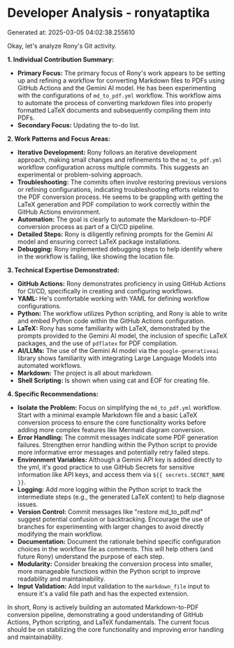 # Developer Analysis - ronyataptika
Generated at: 2025-03-05 04:02:38.255610

Okay, let's analyze Rony's Git activity.

**1. Individual Contribution Summary:**

*   **Primary Focus:** The primary focus of Rony's work appears to be setting up and refining a workflow for converting Markdown files to PDFs using GitHub Actions and the Gemini AI model. He has been experimenting with the configurations of `md_to_pdf.yml` workflow. This workflow aims to automate the process of converting markdown files into properly formatted LaTeX documents and subsequently compiling them into PDFs.
*   **Secondary Focus:** Updating the to-do list.

**2. Work Patterns and Focus Areas:**

*   **Iterative Development:** Rony follows an iterative development approach, making small changes and refinements to the `md_to_pdf.yml` workflow configuration across multiple commits. This suggests an experimental or problem-solving approach.
*   **Troubleshooting:** The commits often involve restoring previous versions or refining configurations, indicating troubleshooting efforts related to the PDF conversion process.  He seems to be grappling with getting the LaTeX generation and PDF compilation to work correctly within the GitHub Actions environment.
*   **Automation:** The goal is clearly to automate the Markdown-to-PDF conversion process as part of a CI/CD pipeline.
*   **Detailed Steps:** Rony is diligently refining prompts for the Gemini AI model and ensuring correct LaTeX package installations.
*   **Debugging:**  Rony implemented debugging steps to help identify where in the workflow is failing, like showing the location file.

**3. Technical Expertise Demonstrated:**

*   **GitHub Actions:** Rony demonstrates proficiency in using GitHub Actions for CI/CD, specifically in creating and configuring workflows.
*   **YAML:** He's comfortable working with YAML for defining workflow configurations.
*   **Python:**  The workflow utilizes Python scripting, and Rony is able to write and embed Python code within the GitHub Actions configuration.
*   **LaTeX:** Rony has some familiarity with LaTeX, demonstrated by the prompts provided to the Gemini AI model, the inclusion of specific LaTeX packages, and the use of `pdflatex` for PDF compilation.
*   **AI/LLMs:** The use of the Gemini AI model via the `google-generativeai` library shows familiarity with integrating Large Language Models into automated workflows.
*   **Markdown:** The project is all about markdown.
*   **Shell Scripting:** Is shown when using cat and EOF for creating file.

**4. Specific Recommendations:**

*   **Isolate the Problem:** Focus on simplifying the `md_to_pdf.yml` workflow. Start with a minimal example Markdown file and a basic LaTeX conversion process to ensure the core functionality works before adding more complex features like Mermaid diagram conversion.
*   **Error Handling:** The commit messages indicate some PDF generation failures. Strengthen error handling within the Python script to provide more informative error messages and potentially retry failed steps.
*   **Environment Variables:** Although a Gemini API key is added directly to the yml, it's good practice to use GitHub Secrets for sensitive information like API keys, and access them via `${{ secrets.SECRET_NAME }}`.
*   **Logging:** Add more logging within the Python script to track the intermediate steps (e.g., the generated LaTeX content) to help diagnose issues.
*   **Version Control:**  Commit messages like "restore md\_to\_pdf.md" suggest potential confusion or backtracking.  Encourage the use of branches for experimenting with larger changes to avoid directly modifying the main workflow.
*   **Documentation:** Document the rationale behind specific configuration choices in the workflow file as comments. This will help others (and future Rony) understand the purpose of each step.
*   **Modularity:** Consider breaking the conversion process into smaller, more manageable functions within the Python script to improve readability and maintainability.
*   **Input Validation:**  Add input validation to the `markdown_file` input to ensure it's a valid file path and has the expected extension.

In short, Rony is actively building an automated Markdown-to-PDF conversion pipeline, demonstrating a good understanding of GitHub Actions, Python scripting, and LaTeX fundamentals. The current focus should be on stabilizing the core functionality and improving error handling and maintainability.
